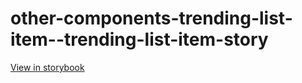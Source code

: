 # other-components-trending-list-item--trending-list-item-story

[View in storybook](https://raw.githack.com/Independent-Digital-News-and-Media-Ltd/indy100-pwamp-sb/PR-480-sb/index.html?path=/story/other-components-trending-list-item--trending-list-item-story)